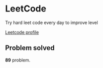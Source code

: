 # LeetCode

Try hard leet code every day to improve level

[ Leetcode profile ](https://leetcode.com/u/orgball2608/)

## Problem solved

**89** problem.
